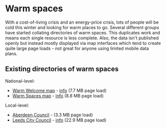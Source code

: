 # Warm spaces

With a cost-of-living crisis and an energy-price crisis, lots of people will be cold this winter and looking for warm places to go. Several different groups have started collating directories of warm spaces. This duplicates work and means each single resource is less complete. Also, the data isn't published openly but instead mostly displayed via map interfaces which tend to create quite large page loads - not great for anyone using limited mobile data plans.

## Existing directories of warm spaces

National-level:

* [Warm Welcome map](https://www.warmwelcome.uk/#find-a-space) - [info](https://www.warmwelcome.uk/) (7.7 MB page load)
* [Warm Spaces map](https://warmspaces.org/spaces) - [info](https://warmspaces.org/) (8.8 MB page load)

Local-level:

* [Aberdeen Council](https://www.aberdeencity.gov.uk/services/people-and-communities/warm-spaces) - (3.3 MB page load)
* [Leeds City Council](https://experience.arcgis.com/experience/d6adbf692a7b4cfb8250b36bf8501a90/) - [info](https://www.leeds.gov.uk/campaign/warm-spaces) (22.9 MB page load)

